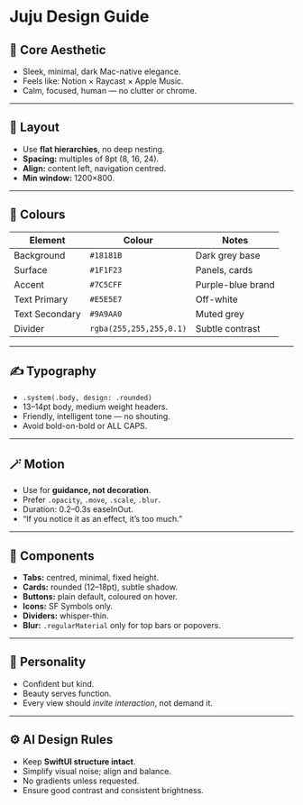# Juju Design Guide

## 🎨 Core Aesthetic
- Sleek, minimal, dark Mac-native elegance.
- Feels like: Notion × Raycast × Apple Music.
- Calm, focused, human — no clutter or chrome.

---

## 🧱 Layout
- Use **flat hierarchies**, no deep nesting.
- **Spacing:** multiples of 8pt (8, 16, 24).
- **Align:** content left, navigation centred.
- **Min window:** 1200×800.

---

## 🌈 Colours
| Element | Colour | Notes |
|----------|---------|-------|
| Background | `#18181B` | Dark grey base |
| Surface | `#1F1F23` | Panels, cards |
| Accent | `#7C5CFF` | Purple-blue brand |
| Text Primary | `#E5E5E7` | Off-white |
| Text Secondary | `#9A9AA0` | Muted grey |
| Divider | `rgba(255,255,255,0.1)` | Subtle contrast |

---

## ✍️ Typography
- `.system(.body, design: .rounded)`
- 13–14pt body, medium weight headers.
- Friendly, intelligent tone — no shouting.
- Avoid bold-on-bold or ALL CAPS.

---

## 🪄 Motion
- Use for **guidance, not decoration**.
- Prefer `.opacity`, `.move`, `.scale`, `.blur`.
- Duration: 0.2–0.3s easeInOut.
- “If you notice it as an effect, it’s too much.”

---

## 🧩 Components
- **Tabs:** centred, minimal, fixed height.
- **Cards:** rounded (12–18pt), subtle shadow.
- **Buttons:** plain default, coloured on hover.
- **Icons:** SF Symbols only.
- **Dividers:** whisper-thin.
- **Blur:** `.regularMaterial` only for top bars or popovers.

---

## 💬 Personality
- Confident but kind.
- Beauty serves function.
- Every view should *invite interaction*, not demand it.

---

## ⚙️ AI Design Rules
- Keep **SwiftUI structure intact**.
- Simplify visual noise; align and balance.
- No gradients unless requested.
- Ensure good contrast and consistent brightness.